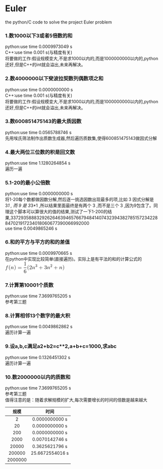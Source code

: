# Euler
the python/C code to solve the project Euler problem

### 1.数1000以下3或者5倍数的和
python:use time 0.0009973049 s <br/>
C++:use time 0.001 s(与精度有关) <br/>
将要做的工作:假设规模变大,不是求1000以内的,而是1000000000以内的,python还好,但是C++的int就会溢出,未来再解决。<br/>

### 2.数4000000以下斐波拉契数列偶数项之和
python:use time 0.0000000000 s <br/>
C++:use time 0.001 s(与精度有关) <br/>
将要做的工作:假设规模变大,不是求1000以内的,而是1000000000以内的,python还好,但是C++的int就会溢出,未来再解决。<br/>

### 3.数600851475143的最大质因数
python:use time 0.0565788746 s <br/>
先用埃氏筛法制作出质数生成器,然后遍历质数集,使得600851475143做因式分解

### 4.最大两位三位数的积是回文数
python:use time 1.1280264854 s <br/>
遍历一遍

### 5.1-20的最小公倍数
python:use time 0.0000000000 s <br/>
将1-20每个数都做因数分解,然后逐一挑选因数出现最多的项,比如 3 因式分解是 3*1 , 而 9 是 3*3*1 ,所以结果里面最终是有两个 3 ,而不是三个 3 ,因为9包含了。同理这个脚本可以算很大的值的结果,测试了一下1-200的结果,337293588832926264639465766794841407432394382785157234228847021917234018060677390066992000<br/>
use time 0.0049865246 s

### 6.和的平方与平方的和的差值
python:use time 0.0009970665 s <br/>
在python中实现比较简单(直接遍历)。实际上是有平法的和的计算公式的 <br/>
![f(n) = \frac{1}{6}(2n^3 + 3n^2 + n)](python/img/6.gif)

### 7.计算第10001个质数
python:use time 7.3699765205 s <br/>
参考第三题

### 8.计算相邻13个数字的最大积
python:use time 0.0049862862 s <br/>
遍历计算一遍

### 9.设a,b,c满足a**2+b**2=c**2,a+b+c=1000,求abc
python:use time 0.1326451302 s <br/>
遍历计算一遍

### 10.数2000000以内的质数和
python:use time 7.3699765205 s <br/>
参考第三题 <br/>
值得注意的是：随着求解规模的扩大,每次需要增长的时间的倍数是越来越大<br/>


|规模|时间|
|:-:|:-:|
|2|0.0000000000 s|
|20|0.0000000000 s|
|200|0.0000000000 s|
|2000|0.0070142746 s|
|20000|0.3625621796 s|
|200000|25.6672554016 s|
|2000000||

